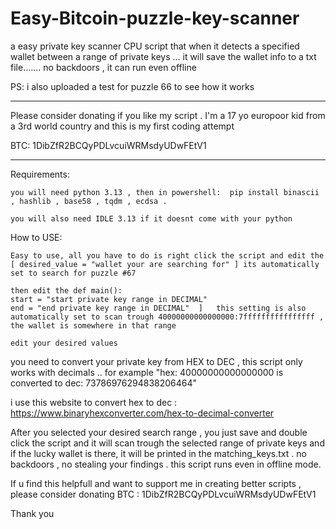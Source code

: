 # Easy-Bitcoin-puzzle-key-scanner
a easy private key scanner CPU script that when it detects a specified wallet between a range of private keys ... it will save the wallet info to a txt file....... no backdoors , it can run even offline

PS: i also uploaded a test for puzzle 66 to see how it works 
____________________________________________________________________________________________________________________________________
Please consider donating if you like my script . I'm a 17 yo europoor kid from a 3rd world country and this is my first coding attempt 

BTC: 1DibZfR2BCQyPDLvcuiWRMsdyUDwFEtV1
____________________________________________________________________________________________________________________________________






Requirements:

    you will need python 3.13 , then in powershell:  pip install binascii , hashlib , base58 , tqdm , ecdsa .

    you will also need IDLE 3.13 if it doesnt come with your python


How to USE:

    Easy to use, all you have to do is right click the script and edit the [ desired_value = "wallet your are searching for" ] its automatically set to search for puzzle #67

    then edit the def main():    
    start = "start private key range in DECIMAL"
    end = "end private key range in DECIMAL"  ]   this setting is also automatically set to scan trough 40000000000000000:7ffffffffffffffff , the wallet is somewhere in that range 
    
    edit your desired values 
    
you need to convert your private key from HEX to DEC , this script only works with decimals .. for example "hex: 40000000000000000 is converted to dec: 73786976294838206464"
    
i use this website to convert hex to dec : https://www.binaryhexconverter.com/hex-to-decimal-converter

After you selected your desired search range , you just save and double click the script and it will scan trough the selected range of private keys and if the lucky wallet is there, it will be printed in the matching_keys.txt . no backdoors , no stealing your findings . this script runs even in offline mode. 

If u find this helpfull and want to support me in creating better scripts , please consider donating  BTC : 1DibZfR2BCQyPDLvcuiWRMsdyUDwFEtV1

Thank you 


